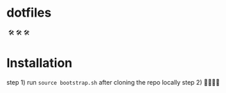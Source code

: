 # dotfiles
 🛠 🛠 🛠

# Installation
step 1) run `source bootstrap.sh` after cloning the repo locally
step 2) 🎊👯‍♀️🎉
